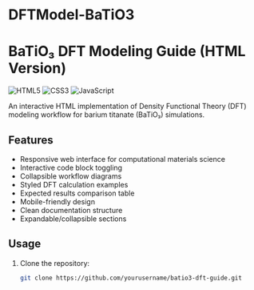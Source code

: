 # DFTModel-BaTiO3
# BaTiO₃ DFT Modeling Guide (HTML Version)

![HTML5](https://img.shields.io/badge/HTML5-E34F26?style=for-the-badge&logo=html5&logoColor=white)
![CSS3](https://img.shields.io/badge/CSS3-1572B6?style=for-the-badge&logo=css3&logoColor=white)
![JavaScript](https://img.shields.io/badge/JavaScript-F7DF1E?style=for-the-badge&logo=javascript&logoColor=black)

An interactive HTML implementation of Density Functional Theory (DFT) modeling workflow for barium titanate (BaTiO₃) simulations.

## Features
- Responsive web interface for computational materials science
- Interactive code block toggling
- Collapsible workflow diagrams
- Styled DFT calculation examples
- Expected results comparison table
- Mobile-friendly design
- Clean documentation structure
- Expandable/collapsible sections

## Usage
1. Clone the repository:
   ```bash
   git clone https://github.com/yourusername/batio3-dft-guide.git
